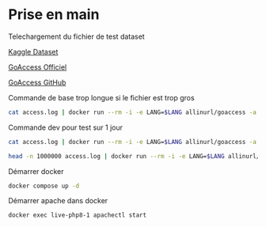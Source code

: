 # Prise en main

Telechargement du fichier de test dataset

[Kaggle Dataset](https://www.kaggle.com/datasets/eliasdabbas/web-server-access-logs)

[GoAccess Officiel](https://goaccess.io/)

[GoAccess GitHub](https://github.com/allinurl/goaccess)

Commande de base trop longue si le fichier est trop gros
```bash
cat access.log | docker run --rm -i -e LANG=$LANG allinurl/goaccess -a -o html --log-format COMBINED - > report.html
```

Commande dev pour test sur 1 jour
```bash
cat access.log | docker run --rm -i -e LANG=$LANG allinurl/goaccess -a -o html --log-format COMBINED - > report.html
```

```bash
head -n 1000000 access.log | docker run --rm -i -e LANG=$LANG allinurl/goaccess -a -o html --log-format COMBINED - > report.html
```

Démarrer docker
```bash
docker compose up -d
```

Démarrer apache dans docker
```bash
docker exec live-php8-1 apachectl start
```
